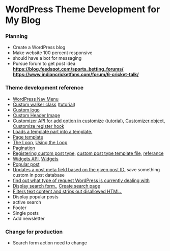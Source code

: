 # WordPress Theme Development for My Blog

### Planning
 - Create a WordPress blog
 - Make website 100 percent responsive
 - should have a bot for messaging
 - Pursue forum to get post idea __https://blog.feedspot.com/sports_betting_forums/__ __https://www.indiancricketfans.com/forum/6-cricket-talk/__

### Theme development reference
 - [WordPress Nav Menu](https://www.youtube.com/watch?v=TmmLRv9yY0M)
 - [Custom walker class](https://developer.wordpress.org/reference/classes/walker_nav_menu/) ([tutorial](https://www.youtube.com/watch?v=tsB6frHTUhs))
 - [Custom logo](https://developer.wordpress.org/themes/functionality/custom-logo/)
 - [Custom Header Image](https://developer.wordpress.org/themes/functionality/custom-headers/#flexible-header-image)
 - [Customizer API for add option in customize](https://codex.wordpress.org/Theme_Customization_API) ([tutorial](https://www.youtube.com/watch?v=hZnWOxgX7A4&t=4s)), [Customizer object](https://developer.wordpress.org/themes/customize-api/customizer-objects/), [Customize register hook](https://developer.wordpress.org/reference/hooks/customize_register/#:~:text=The%20'customize_register'%20action%20hook%20is,instance%20of%20the%20WP_Customize_Manager%20class.)
 - [Loads a template part into a template.](https://developer.wordpress.org/reference/functions/get_template_part/)
 - [Page template](https://developer.wordpress.org/themes/template-files-section/page-template-files/)
 - [The Loop](https://developer.wordpress.org/themes/basics/the-loop/), [Using the Loop](https://codex.wordpress.org/The_Loop)
 - [Pagination](https://developer.wordpress.org/themes/functionality/pagination/)
 - [Registering custom post type](https://developer.wordpress.org/plugins/post-types/registering-custom-post-types/), [custom post type template file](https://developer.wordpress.org/themes/template-files-section/custom-post-type-template-files/), [referance](https://developer.wordpress.org/reference/functions/register_post_type/)
 - [Widgets API](https://codex.wordpress.org/Widgets_API), [Widgets](https://developer.wordpress.org/themes/functionality/widgets/)
 - [Popular post](https://www.youtube.com/watch?v=HI-VENwbUgs)
 - [Updates a post meta field based on the given post ID.](https://developer.wordpress.org/reference/functions/update_post_meta/) save something custom in post database
 - [find out what type of request WordPress is currently dealing with](https://developer.wordpress.org/reference/classes/wp_query/)
 - [Display search form.](https://developer.wordpress.org/reference/functions/get_search_form/), [Create search page](https://codex.wordpress.org/Creating_a_Search_Page)
 - [Filters text content and strips out disallowed HTML.](https://developer.wordpress.org/reference/functions/wp_kses/), 
 - Display popular posts
 - active search 
 - Footer
 - Single posts
 - Add newsletter

### Change for production
 - Search form action need to change